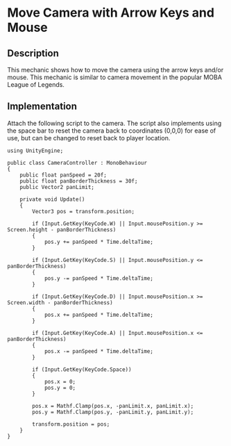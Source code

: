 # Move Camera with Arrow Keys and Mouse

## Description
This mechanic shows how to move the camera using the arrow keys and/or mouse. This mechanic
is similar to camera movement in the popular MOBA League of Legends.

## Implementation
Attach the following script to the camera. The script also implements using the space bar to reset the camera back to
coordinates (0,0,0) for ease of use, but can be changed to reset back to player location.

    using UnityEngine;

    public class CameraController : MonoBehaviour
    {
        public float panSpeed = 20f;
        public float panBorderThickness = 30f;
        public Vector2 panLimit;

        private void Update()
        {
            Vector3 pos = transform.position;

            if (Input.GetKey(KeyCode.W) || Input.mousePosition.y >= Screen.height - panBorderThickness)
            {
                pos.y += panSpeed * Time.deltaTime;
            }

            if (Input.GetKey(KeyCode.S) || Input.mousePosition.y <= panBorderThickness)
            {
                pos.y -= panSpeed * Time.deltaTime;
            }

            if (Input.GetKey(KeyCode.D) || Input.mousePosition.x >= Screen.width - panBorderThickness)
            {
                pos.x += panSpeed * Time.deltaTime;
            }

            if (Input.GetKey(KeyCode.A) || Input.mousePosition.x <= panBorderThickness)
            {
                pos.x -= panSpeed * Time.deltaTime;
            }

            if (Input.GetKey(KeyCode.Space))
            {
                pos.x = 0;
                pos.y = 0;
            }

            pos.x = Mathf.Clamp(pos.x, -panLimit.x, panLimit.x);
            pos.y = Mathf.Clamp(pos.y, -panLimit.y, panLimit.y);

            transform.position = pos;
        }
    }
